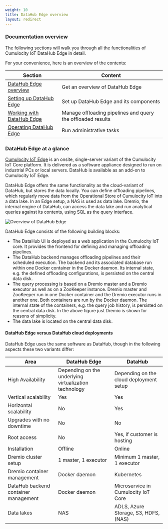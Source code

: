 ```yaml
---
weight: 10
title: DataHub Edge overview
layout: redirect
---
```


### Documentation overview

The following sections will walk you through all the functionalities of Cumulocity IoT DataHub Edge in detail.

For your convenience, here is an overview of the contents:

| Section | Content |
| -----   | -----   |
| [ DataHub Edge overview](/datahub/running-datahub-on-the-edge/#datahub-edge-overview) | Get an overview of DataHub Edge |
| [Setting up DataHub Edge](/datahub/running-datahub-on-the-edge/#setting-up-datahub-edge) | Set up DataHub Edge and its components |
| [Working with DataHub Edge](/datahub/running-datahub-on-the-edge/#working-with-datahub-edge) | Manage offloading pipelines and query the offloaded results |
| [Operating DataHub Edge](/datahub/running-datahub-on-the-edge/#operating-datahub-edge) | Run administrative tasks |

### DataHub Edge at a glance

[Cumulocity IoT Edge](/edge/introduction) is an onsite, single-server variant of the Cumulocity IoT Core platform. It is delivered as a software appliance designed to run on industrial PCs or local servers. DataHub is available as an add-on to Cumulocity IoT Edge.

DataHub Edge offers the same functionality as the cloud-variant of DataHub, but stores the data locally. You can define offloading pipelines, which regularly move data from the Operational Store of Cumulocity IoT into a data lake. In an Edge setup, a NAS is used as data lake. Dremio, the internal engine of DataHub, can access the data lake and run analytical queries against its contents, using SQL as the query interface.

<img src="/images/datahub-guide/datahub-edge-overview.png" alt="Overview of DataHub Edge" style="max-width: 70%">

DataHub Edge consists of the following building blocks:

* The DataHub UI is deployed as a web application in the Cumulocity IoT core. It provides the frontend for defining and managing offloading pipelines.
* The DataHub backend manages offloading pipelines and their scheduled execution. The backend and its associated database run within one Docker container in the Docker daemon. Its internal state, e.g. the defined offloading configurations, is persisted on the central data disk.
* The query processing is based on a Dremio master and a Dremio executor as well as on a ZooKeeper instance. Dremio master and ZooKeeper run in one Docker container and the Dremio executor runs in another one. Both containers are run by the Docker daemon. The internal state of the containers, e.g. the query job history, is persisted on the central data disk. In the above figure just Dremio is shown for reasons of simplicity.
* The data lake is located on the central data disk.

#### DataHub Edge versus DataHub cloud deployments

DataHub Edge uses the same software as DataHub, though in the following aspects these two variants differ:

| Area | DataHub Edge | DataHub |
| -----   | -----   | -----   |
| High Availability | Depending on the underlying virtualization technology | Depending on the cloud deployment setup |
| Vertical scalability | Yes | Yes |
| Horizontal scalability | No | Yes |
| Upgrades with no downtime | No | No |
| Root access | No | Yes, if customer is hosting |
| Installation | Offline | Online |
| Dremio cluster setup | 1 master, 1 executor | Minimum 1 master, 1 executor |
| Dremio container management | Docker daemon | Kubernetes |
| DataHub backend container management | Docker daemon | Microservice in Cumulocity IoT Core |
| Data lakes | NAS | ADLS, Azure Storage, S3, HDFS, (NAS) |
